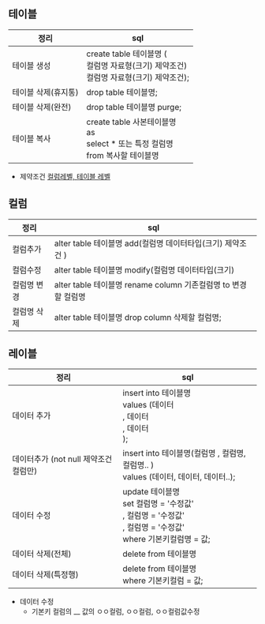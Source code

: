 ## 테이블

| 정리                | sql                                                                                            |
| ------------------- | ---------------------------------------------------------------------------------------------- |
| 테이블 생성         | create table 테이블명 ( <br> 컬럼명 자료형(크기) 제약조건) <br> 컬럼명 자료형(크기) 제약조건); |
| 테이블 삭제(휴지통) | drop table 테이블명;                                                                           |
| 테이블 삭제(완전)   | drop table 테이블명 purge;                                                                     |
| 테이블 복사         | create table 사본테이블명 <br> as <br > select \* 또는 특정 컬럼명 <br> from 복사할 테이블명   |

- 제약조건 [컬럼레벨, 테이블 레벨](https://github.com/hyeah0/SmartWeb_Contents_WebApplication_developer_class/blob/main/2_Data/extra03_%EC%BB%AC%EB%9F%BC%EB%A0%88%EB%B2%A8%2C%ED%85%8C%EC%9D%B4%EB%B8%94%EB%A0%88%EB%B2%A8.md)

## 컬럼

| 정리        | sql                                                            |
| ----------- | -------------------------------------------------------------- |
| 컬럼추가    | alter table 테이블명 add(컬럼명 데이터타입(크기) 제약조건 )    |
| 컬럼수정    | alter table 테이블명 modify(컬럼명 데이터타입(크기)            |
| 컬럼명 변경 | alter table 테이블명 rename column 기존컬럼명 to 변경할 컬럼명 |
| 컬럼명 삭제 | alter table 테이블명 drop column 삭제할 컬럼명;                |

## 레이블

| 정리                                 | sql                                                                                                                        |
| ------------------------------------ | -------------------------------------------------------------------------------------------------------------------------- |
| 데이터 추가                          | insert into 테이블명 <br> values (데이터 <br>, 데이터 <br> , 데이터 <br>);                             |
| 데이터추가 (not null 제약조건컬럼만) | insert into 테이블명(컬럼명 , 컬럼명, 컬럼명.. ) <br> values (데이터, 데이터, 데이터..);                                   |
| 데이터 수정                          | update 테이블명 <br> set 컬럼명 = '수정값' <br> , 컬럼명 = '수정값' <br> , 컬럼명 = '수정값' <br> where 기본키컬럼명 = 값; |
| 데이터 삭제(전체)                    | delete from 테이블명                                                                                                       |
| 데이터 삭제(특정행)                  | delete from 테이블명 <br> where 기본키컬럼 = 값;                                                                           |

- 데이터 수정
  - 기본키 컬럼의 \_\_ 값의 ㅇㅇ컬럼, ㅇㅇ컬럼, ㅇㅇ컬럼값수정
